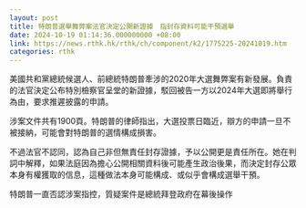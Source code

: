 ```yaml
---
layout: post
title: 特朗普選舉舞弊案法官決定公開新證據　指封存資料可能干預選舉
date: 2024-10-19 01:14:36.000000000 +08:00
link: https://news.rthk.hk/rthk/ch/component/k2/1775225-20241019.htm
categories: rthk
---
```


美國共和黨總統候選人、前總統特朗普牽涉的2020年大選舞弊案有新發展。負責的法官決定公布特別檢察官呈堂的新證據，駁回被告一方以2024年大選即將舉行為由，要求推遲披露的申請。

涉案文件共有1900頁。特朗普的律師指出，大選投票日臨近，辯方的申請一旦不被接納，可能會對特朗普的選情構成損害。

不過法官不認同，認為自己非但無責任封存證據，予以公開更是責任所在。她在判詞中解釋，如果法庭因為擔心公開相關資料後可能產生政治後果，而決定封存公眾本身有權獲取的信息，這種做法本身可能構成、或似乎會構成選舉干預。

特朗普一直否認涉案指控，質疑案件是總統拜登政府在幕後操作
